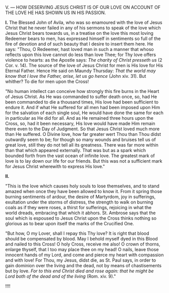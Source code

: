 
V. — HOW DESERVING JESUS CHRIST IS OF OUR LOVE ON ACCOUNT OF THE LOVE HE HAS SHOWN US IN HIS PASSION.

**I\.** The Blessed John of Avila, who was so enamoured with the love of Jesus Christ that he never failed in any of his sermons to speak of the love which Jesus Christ bears towards us, in a treatise on the love this most loving Redeemer bears to men, has expressed himself in sentiments so full of the fire of devotion and of such beauty that I desire to insert them here. He says: \"Thou, O Redeemer, hast loved man in such a manner that whoso reflects upon this love cannot do less than love Thee; for Thy love offers violence to hearts: as the Apostle says: *The charity of Christ presseth us* (2 Cor. v. 14). The source of the love of Jesus Christ for men is His love for His Eternal Father. Hence He said on Maundy Thursday: *That the world may know that I love the Father, arise, let us go hence* (John xiv. 31). But whither? To die for men upon the Cross!

\"No human intellect can conceive how strongly this fire burns in the Heart of Jesus Christ. As He was commanded to suffer death once, so, had He been commanded to die a thousand times, His love had been sufficient to endure it. And if what He suffered for all men had been imposed upon Him for the salvation of each single soul, He would have done the same for each in particular as He did for all. And as He remained three hours upon the Cross, so, had it been necessary, His love would have made Him remain there even to the Day of Judgment. So that Jesus Christ loved much more than He suffered. O Divine love, how far greater wert Thou than Thou didst outwardly seem to be; for though so many wounds and bruises tell us of great love, still they do not tell all its greatness. There was far more within than that which appeared externally. That was but as a spark which bounded forth from the vast ocean of infinite love. The greatest mark of love is to lay down our life for our friends. But this was not a sufficient mark for Jesus Christ wherewith to express His love.\"

**II\.**

\"This is the love which causes holy souls to lose themselves, and to stand amazed when once they have been allowed to know it. From it spring those burning sentiments of ardour, the desire of Martyrdom, joy in sufferings, exultation under the storms of distress, the strength to walk on burning coals as if they were roses, a thirst for sufferings, rejoicing in what the world dreads, embracing that which it abhors. St. Ambrose says that the soul which is espoused to Jesus Christ upon the Cross thinks nothing so glorious as to bear upon itself the marks of the Crucified One.

\"But how, O my Lover, shall I repay this Thy love? It is right that blood should be compensated by blood. May I behold myself dyed in this Blood and nailed to this Cross! O holy Cross, receive me also! O crown of thorns, enlarge thyself, that I too may place thee on my head! O nails, leave those innocent hands of my Lord, and come and pierce my heart with compassion and with love! For Thou, my Jesus, didst die, as St. Paul says, in order to gain dominion over the living and the dead, not by means of chastisements but by love. *For to this end Christ died and rose again: that he might be Lord both of the dead and of the living* (Rom. xiv. 9).\"

!!!!


